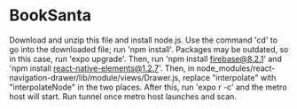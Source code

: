 # BookSanta
Download and unzip this file and install node.js. Use the command 'cd' to go into the downloaded file; run 'npm install'. Packages may be outdated, so in this case, run 'expo upgrade'. Then, run 'npm install firebase@8.2.1' and 'npm install react-native-elements@1.2.7'. Then, in node_modules/react-navigation-drawer/lib/module/views/Drawer.js, replace "interpolate" with "interpolateNode" in the two places. After this, run 'expo r -c' and the metro host will start. Run tunnel once metro host launches and scan. 
